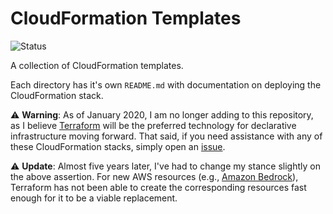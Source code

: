 # CloudFormation Templates

![Status](https://img.shields.io/static/v1?label=Status&message=Maintenance&color=blueviolet)

A collection of CloudFormation templates.

Each directory has it's own `README.md` with documentation on deploying the CloudFormation stack.

⚠️ **Warning**: As of January 2020, I am no longer adding to this repository, as I believe [Terraform](https://www.terraform.io) will be the preferred technology for declarative infrastructure moving forward. That said, if you need assistance with any of these CloudFormation stacks, simply open an [issue](https://github.com/nickolashkraus/cloudformation-templates/issues).

⚠️ **Update**: Almost five years later, I've had to change my stance slightly on the above assertion. For new AWS resources (e.g., [Amazon Bedrock](https://aws.amazon.com/bedrock)), Terraform has not been able to create the corresponding resources fast enough for it to be a viable replacement.
